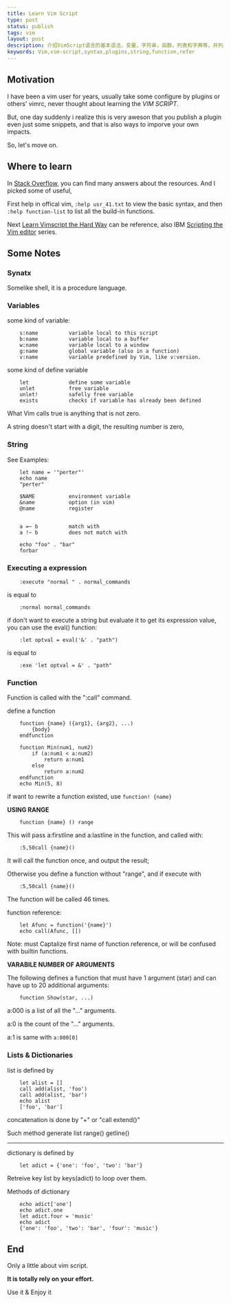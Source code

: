 ```yaml
--- 
title: Learn Vim Script
type: post 
status: publish 
tags: vim
layout: post 
description: 介绍VimScript语言的基本语法，变量，字符串，函数，列表和字典等，并列出一些参考页面。
keywords: Vim,vim-script,syntax,plugins,string,function,refer
--- 
```


## Motivation

I have been a vim user for years, usually take some configure by plugins or others' vimrc, never thought about learning the *VIM SCRIPT*.

But, one day suddenly i realize this is very aweson that you publish a plugin even just some snippets, and that is also ways to imporve your own impacts.

So, let's move on.

## Where to learn

In [Stack Overflow][], you can find many answers about the resources. And I picked some of useful,

First help in offical vim, ``:help usr_41.txt`` to view the basic syntax, and then ``:help function-list`` to list all the build-in functions.

Next [Learn Vimscript the Hard Way][] can be reference, also IBM [Scripting the Vim editor][] series.

## Some Notes

### Synatx 

Somelike shell, it is a procedure language.

### Variables

some kind of variable:

        s:name          variable local to this script
        b:name          variable local to a buffer
        w:name          variable local to a window
        g:name          global variable (also in a function)
        v:name          variable predefined by Vim, like v:version.

some kind of define variable

        let             define some variable
        unlet           free variable
        unlet!          safelly free variable
        exists          checks if variable has already been defined

What Vim calls true is anything that is not zero.

A string doesn't start with a digit, the resulting number is zero,

### String

See Examples:

        let name = '"perter"'
        echo name
        "perter"

        $NAME           environment variable
        &name           option (in vim)
        @name           register


        a =~ b          match with
        a !~ b          does not match with

        echo "foo" . "bar"
        forbar

### Executing a expression

        :execute "normal " . normal_commands

is equal to 

        :normal normal_commands

if don't want to execute a string but evaluate it to get its expression value, you can use the eval() function:

        :let optval = eval('&' . "path")

is equal to 

        :exe 'let optval = &' . "path"

### Function

Function is called with the ":call" command.

define a function

        function {name} ({arg1}, {arg2}, ...)
            {body}
        endfunction

        function Min(num1, num2)
            if (a:num1 < a:num2)
                return a:num1
            else
                return a:num2
        endfunction
        echo Min(5, 8)

if want to rewrite a function existed, use `function! {name}`

**USING RANGE**

        function {name} () range

This will pass a:firstline and a:lastline in the function, and called with:

        :5,50call {name}()

It will call the function once, and output the result;

Otherwise you define a function without "range", and if execute with

        :5,50call {name}()

The function will be called 46 times.

function reference:

        let Afunc = function('{name}')
        echo call(Afunc, [])

Note: must Captalize first name of function reference, or will be confused with builtin functions.

**VARABILE NUMBER OF ARGUMENTS**

The following defines a function that must have 1 argument (star) and can have up to 20 additional arguments:

        function Show(star, ...)

a:000 is a list of all the "..." arguments.

a:0 is the count of the "..." arguments.

a:1 is same with `a:000[0]`

### Lists & Dictionaries

list is defined by 

        let alist = []
        call add(alist, 'foo')
        call add(alist, 'bar')
        echo alist
        ['foo', 'bar']

concatenation is done by "+" or "call extend()"

Such method generate list range() getline()

- - - - - -

dictionary is defined by 

        let adict = {'one': 'foo', 'two': 'bar'}

Retreive key list by keys(adict) to loop over them.

Methods of dictionary

        echo adict['one']
        echo adict.one
        let adict.four = 'music'
        echo adict
        {'one': 'foo', 'two': 'bar', 'four': 'music'}

## End

Only a little about vim script.

**It is totally rely on your effort.**

Use it & Enjoy it

[Stack Overflow]:http://stackoverflow.com/
[Learn Vimscript the Hard Way]:http://learnvimscriptthehardway.stevelosh.com/
[Scripting the Vim editor]:http://www.ibm.com/developerworks/linux/library/l-vim-script-1/index.html


